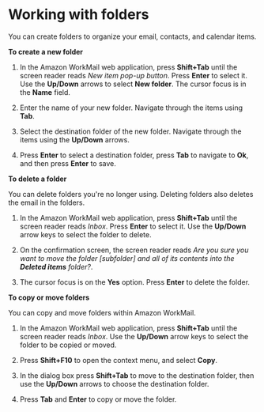 # Working with folders<a name="working-folders"></a>

You can create folders to organize your email, contacts, and calendar items\.

**To create a new folder**

1. In the Amazon WorkMail web application, press **Shift\+Tab** until the screen reader reads *New item pop\-up button*\. Press **Enter** to select it\. Use the **Up/Down** arrows to select **New folder**\. The cursor focus is in the **Name** field\.

1. Enter the name of your new folder\. Navigate through the items using **Tab**\.

1. Select the destination folder of the new folder\. Navigate through the items using the **Up/Down** arrows\.

1. Press **Enter** to select a destination folder, press **Tab** to navigate to **Ok**, and then press **Enter** to save\. 

**To delete a folder**

You can delete folders you're no longer using\. Deleting folders also deletes the email in the folders\.

1. In the Amazon WorkMail web application, press **Shift\+Tab** until the screen reader reads *Inbox*\. Press **Enter** to select it\. Use the **Up/Down** arrow keys to select the folder to delete\.

1. On the confirmation screen, the screen reader reads *Are you sure you want to move the folder \[subfolder\] and all of its contents into the **Deleted items** folder?*\.

1. The cursor focus is on the **Yes** option\. Press **Enter** to delete the folder\.

**To copy or move folders**

You can copy and move folders within Amazon WorkMail\.

1. In the Amazon WorkMail web application, press **Shift\+Tab** until the screen reader reads *Inbox*\. Use the **Up/Down** arrow keys to select the folder to be copied or moved\.

1. Press **Shift\+F10** to open the context menu, and select **Copy**\.

1. In the dialog box press **Shift\+Tab** to move to the destination folder, then use the **Up/Down** arrows to choose the destination folder\.

1. Press **Tab** and **Enter** to copy or move the folder\.